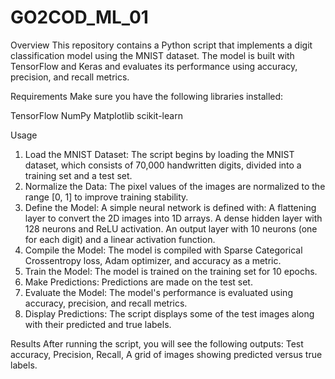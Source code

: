 # GO2COD_ML_01
Overview
This repository contains a Python script that implements a digit classification model using the MNIST dataset. The model is built with TensorFlow and Keras and evaluates its performance using accuracy, precision, and recall metrics.

Requirements
Make sure you have the following libraries installed:

TensorFlow
NumPy
Matplotlib
scikit-learn

Usage
1. Load the MNIST Dataset: The script begins by loading the MNIST dataset, which consists of 70,000 handwritten digits, divided into a training set and a test set.
2. Normalize the Data: The pixel values of the images are normalized to the range [0, 1] to improve training stability.
3. Define the Model: A simple neural network is defined with:
   A flattening layer to convert the 2D images into 1D arrays.
   A dense hidden layer with 128 neurons and ReLU activation.
   An output layer with 10 neurons (one for each digit) and a linear activation function.
4. Compile the Model: The model is compiled with Sparse Categorical Crossentropy loss, Adam optimizer, and accuracy as a metric.
5. Train the Model: The model is trained on the training set for 10 epochs.
6. Make Predictions: Predictions are made on the test set.
7. Evaluate the Model: The model's performance is evaluated using accuracy, precision, and recall metrics.
8. Display Predictions: The script displays some of the test images along with their predicted and true labels.
   
Results
After running the script, you will see the following outputs:
        Test accuracy,
        Precision,
        Recall,
        A grid of images showing predicted versus true labels.
